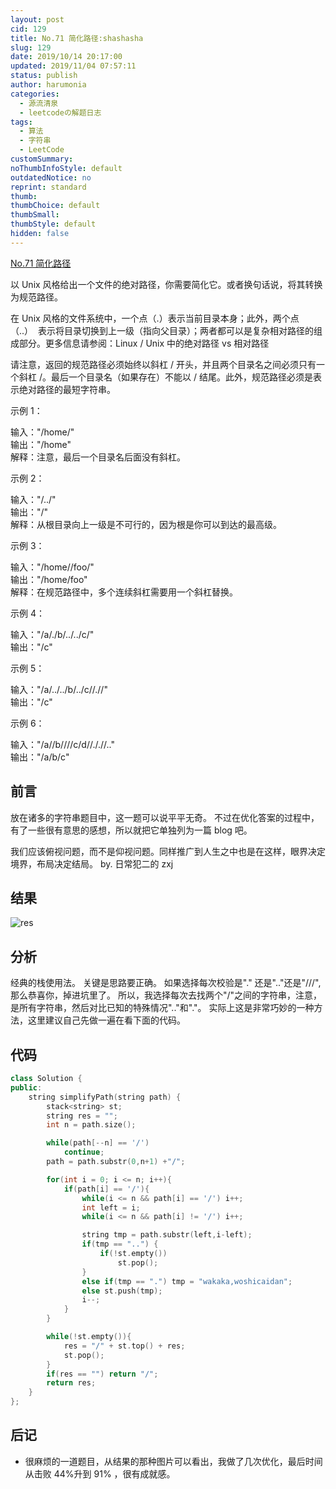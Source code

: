```yaml
---
layout: post
cid: 129
title: No.71 简化路径:shashasha
slug: 129
date: 2019/10/14 20:17:00
updated: 2019/11/04 07:57:11
status: publish
author: harumonia
categories:
  - 源流清泉
  - leetcodeの解题日志
tags:
  - 算法
  - 字符串
  - LeetCode
customSummary:
noThumbInfoStyle: default
outdatedNotice: no
reprint: standard
thumb:
thumbChoice: default
thumbSmall:
thumbStyle: default
hidden: false
---
```


[No.71 简化路径](https://leetcode-cn.com/problems/simplify-path/)

以 Unix 风格给出一个文件的绝对路径，你需要简化它。或者换句话说，将其转换为规范路径。

在 Unix 风格的文件系统中，一个点（.）表示当前目录本身；此外，两个点 （..）  表示将目录切换到上一级（指向父目录）；两者都可以是复杂相对路径的组成部分。更多信息请参阅：Linux / Unix 中的绝对路径 vs 相对路径

请注意，返回的规范路径必须始终以斜杠 / 开头，并且两个目录名之间必须只有一个斜杠 /。最后一个目录名（如果存在）不能以 / 结尾。此外，规范路径必须是表示绝对路径的最短字符串。

<!-- more -->

示例 1：

输入："/home/"  
输出："/home"  
解释：注意，最后一个目录名后面没有斜杠。

示例 2：

输入："/../"  
输出："/"  
解释：从根目录向上一级是不可行的，因为根是你可以到达的最高级。

示例 3：

输入："/home//foo/"  
输出："/home/foo"  
解释：在规范路径中，多个连续斜杠需要用一个斜杠替换。

示例 4：

输入："/a/./b/../../c/"  
输出："/c"

示例 5：

输入："/a/../../b/../c//.//"  
输出："/c"

示例 6：

输入："/a//b////c/d//././/.."  
输出："/a/b/c"

## 前言

放在诸多的字符串题目中，这一题可以说平平无奇。
不过在优化答案的过程中，有了一些很有意思的感想，所以就把它单独列为一篇 blog 吧。

我们应该俯视问题，而不是仰视问题。同样推广到人生之中也是在这样，眼界决定境界，布局决定结局。 by. 日常犯二的 zxj

## 结果

![res](https://harumona-blog.oss-cn-beijing.aliyuncs.com/old_articles/3050857160.png?Expires=1602312305&)

## 分析

经典的栈使用法。
关键是思路要正确。
如果选择每次校验是"." 还是".."还是"///",那么恭喜你，掉进坑里了。
所以，我选择每次去找两个"/"之间的字符串，注意，是所有字符串，然后对比已知的特殊情况".."和"."。
实际上这是非常巧妙的一种方法，这里建议自己先做一遍在看下面的代码。

## 代码

```cpp
class Solution {
public:
    string simplifyPath(string path) {
        stack<string> st;
        string res = "";
        int n = path.size();

        while(path[--n] == '/')
            continue;
        path = path.substr(0,n+1) +"/";

        for(int i = 0; i <= n; i++){
            if(path[i] == '/'){
                while(i <= n && path[i] == '/') i++;
                int left = i;
                while(i <= n && path[i] != '/') i++;

                string tmp = path.substr(left,i-left);
                if(tmp == "..") {
                    if(!st.empty())
                        st.pop();
                }
                else if(tmp == ".") tmp = "wakaka,woshicaidan";
                else st.push(tmp);
                i--;
            }
        }

        while(!st.empty()){
            res = "/" + st.top() + res;
            st.pop();
        }
        if(res == "") return "/";
        return res;
    }
};
```

## 后记

- 很麻烦的一道题目，从结果的那种图片可以看出，我做了几次优化，最后时间从击败 44%升到 91% ，很有成就感。
